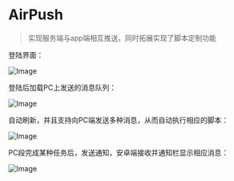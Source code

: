 # AirPush

 > 实现服务端与app端相互推送，同时拓展实现了脚本定制功能

  登陆界面：

![Image](https://github.com/apknet/AirPush/blob/master/Screens/Screenshot_20180526-205432.jpg)

  登陆后加载PC上发送的消息队列：

![Image](https://github.com/apknet/AirPush/blob/master/Screens/Screenshot_20180526-205439.jpg)

  自动刷新，并且支持向PC端发送多种消息，从而自动执行相应的脚本：

![Image](https://github.com/apknet/AirPush/blob/master/Screens/Screenshot_20180526-205444.jpg)

  PC段完成某种任务后，发送通知，安卓端接收并通知栏显示相应消息：

![Image](https://github.com/apknet/AirPush/blob/master/Screens/Screenshot_20180526-205457.jpg)
